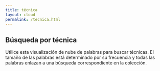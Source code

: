 ```yaml
---
title: técnica
layout: cloud
permalink: /tecnica.html
---
```


## Búsqueda por técnica

Utilice esta visualización de nube de palabras para buscar técnicas. El tamaño de las palabras está determinado por su frecuencia y todas las palabras enlazan a una búsqueda correspondiente en la colección.
